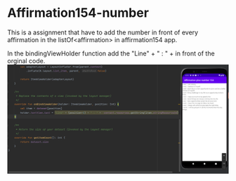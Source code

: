 # Affirmation154-number
This is a assignment that have to add the number in front of every affirmation in the listOf&lt;affirmation> in affirmation154 app.

In the bindingViewHolder function add the "Line" + " : " + in front of the orginal code.
![](https://github.com/Rus1999/Affirmation154-number/blob/master/app/capture/Add%20line.png)
